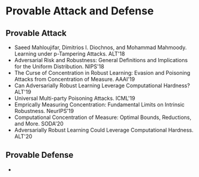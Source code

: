 # Provable Attack and Defense

## Provable Attack
- Saeed Mahloujifar, Dimitrios I. Diochnos, and Mohammad Mahmoody. Learning under p-Tampering Attacks. ALT'18
- Adversarial Risk and Robustness: General Definitions and Implications for the Uniform Distribution. NIPS'18
- The Curse of Concentration in Robust Learning: Evasion and Poisoning Attacks from Concentration of Measure. AAAI'19
- Can Adversarially Robust Learning Leverage Computational Hardness? ALT'19
- Universal Multi-party Poisoning Attacks. ICML'19
- Emprically Measuring Concentration: Fundamental Limits on Intrinsic Robustness. NeurIPS'19
- Computational Concentration of Measure: Optimal Bounds, Reductions, and More. SODA'20
- Adversarially Robust Learning Could Leverage Computational Hardness. ALT'20

## Provable Defense
- 